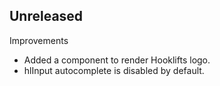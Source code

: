 ## Unreleased

Improvements

- Added a component to render Hooklifts logo.
- hlInput autocomplete is disabled by default.
